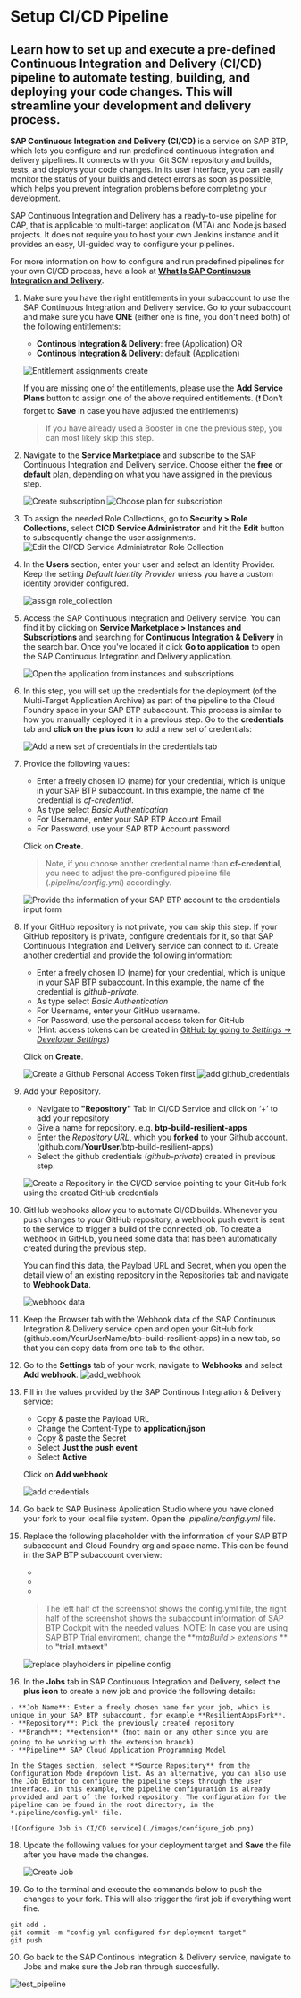 # Setup CI/CD Pipeline

Learn how to set up and execute a pre-defined Continuous Integration and Delivery (CI/CD) pipeline to automate testing, building, and deploying your code changes. This will streamline your development and delivery process.
--- 
**SAP Continuous Integration and Delivery (CI/CD)** is a service on SAP BTP, which lets you configure and run predefined continuous integration and delivery pipelines. It connects with your Git SCM repository and builds, tests, and deploys your code changes. In its user interface, you can easily monitor the status of your builds and detect errors as soon as possible, which helps you prevent integration problems before completing your development.

SAP Continuous Integration and Delivery has a ready-to-use pipeline for CAP, that is applicable to multi-target application (MTA) and Node.js based projects. It does not require you to host your own Jenkins instance and it provides an easy, UI-guided way to configure your pipelines.

For more information on how to configure and run predefined pipelines for your own CI/CD process, have a look at **[What Is SAP Continuous Integration and Delivery](https://help.sap.com/viewer/SAP-Cloud-Platform-Continuous-Integration-and-Delivery)**.

1. Make sure you have the right entitlements in your subaccount to use the SAP Continuous Integration and Delivery service. Go to your subaccount and make sure you have **ONE** (either one is fine, you don't need both) of the following entitlements: 

    - **Continous Integration & Delivery**: free (Application) OR
    - **Continous Integration & Delivery**: default (Application)

    ![Entitlement assignments create](./images/entitlements.png)

    If you are missing one of the entitlements, please use the **Add Service Plans** button to assign one of the above required entitlements. (❗️ Don't forget to **Save** in case you have adjusted the entitlements)

    > If you have already used a Booster in one the previous step, you can most likely skip this step. 

2. Navigate to the **Service Marketplace** and subscribe to the SAP Continuous Integration and Delivery service. Choose either the **free** or **default** plan, depending on what you have assigned in the previous step. 

    ![Create subscription](./images/create_subscription.png)
    ![Choose plan for subscription](./images/subscription_popup.png)

3. To assign the needed Role Collections, go to **Security > Role Collections**, select **CICD Service Administrator** and hit the **Edit** button to subsequently change the user assignments. 
    ![Edit the CI/CD Service Administrator Role Collection](./images/edit_cicd_admin.png)

4. In the **Users** section, enter your user and select an Identity Provider. Keep the setting *Default Identity Provider* unless you have a custom identity provider configured.

    ![assign role_collection](./images/add_user_rolecollection.png)

5. Access the SAP Continuous Integration and Delivery service. You can find it by clicking on **Service Marketplace > Instances and Subscriptions** and searching for **Continuous Integration & Delivery** in the search bar. Once you've located it click **Go to application** to open the SAP Continuous Integration and Delivery application. 

    ![Open the application from instances and subscriptions](./images/open_cicd_app.png)

6. In this step, you will set up the credentials for the deployment (of the Multi-Target Application Archive) as part of the pipeline to the Cloud Foundry space in your SAP BTP subaccount. This process is similar to how you manually deployed it in a previous step. Go to the **credentials** tab and **click on the plus icon** to add a new set of credentials:

    ![Add a new set of credentials in the credentials tab](./images/open_cicd_app.png)

7. Provide the following values: 
    - Enter a freely chosen ID (name) for your credential, which is unique in your SAP BTP subaccount. In this example, the name of the credential is *cf-credential*.
    - As type select *Basic Authentication* 
    - For Username, enter your SAP BTP Account Email
    - For Password, use your SAP BTP Account password
    
    Click on **Create**.

    >Note, if you choose another credential name than **cf-credential**, you need to adjust the pre-configured pipeline file (*.pipeline/config.yml*) accordingly.
    
    ![Provide the information of your SAP BTP account to the credentials input form](./images/cf-credential.png)

8.  If your GitHub repository is not private, you can skip this step. If your GitHub repository is private, configure credentials for it, so that SAP Continuous Integration and Delivery service can connect to it. Create another credential and provide the following information: 

    - Enter a freely chosen ID (name) for your credential, which is unique in your SAP BTP subaccount. In this example, the name of the credential is *github-private*.
    - As type select *Basic Authentication* 
    - For Username, enter your GitHub username.
    - For Password, use the personal access token for GitHub
    - (Hint: access tokens can be created in [GitHub by going to *Settings* -> *Developer Settings*](https://docs.github.com/en/github/authenticating-to-github/keeping-your-account-and-data-secure/creating-a-personal-access-token))
    
    Click on **Create**.

    ![Create a Github Personal Access Token first](./images/github_pat.png)
    ![add github_credentials](./images/github_credential.png)

9. Add your Repository.
   - Navigate to **"Repository"** Tab in CI/CD Service and click on ‘+’ to add your repository
   - Give a name for repository. e.g. **btp-build-resilient-apps** 
   - Enter the *Repository URL*, which you **forked** to your Github account. (github.com/**YourUser**/btp-build-resilient-apps)
   - Select the github credentials (*github-private*) created in previous step. 

   ![Create a Repository in the CI/CD service pointing to your GitHub fork using the created GitHub credentials](./images/create_repo.png)

10. GitHub webhooks allow you to automate CI/CD builds. Whenever you push changes to your GitHub repository, a webhook push event is sent to the service to trigger a build of the connected job. To create a webhook in GitHub, you need some data that has been automatically created during the previous step. 

    You can find this data, the Payload URL and Secret, when you open the detail view of an existing repository in the Repositories tab and navigate to **Webhook Data**.
   
    ![webhook data](./images/webhook_data.png)
   
11. Keep the Browser tab with the Webhook data of the SAP Continuous Integration & Delivery service open and open your GitHub fork (github.com/YourUserName/btp-build-resilient-apps) in a new tab, so that you can copy data from one tab to the other. 
    
12. Go to the **Settings** tab of your work, navigate to **Webhooks** and select **Add webhook**.
    ![add_webhook](./images/add_github_webhook.png)

13. Fill in the values provided by the SAP Continous Integration & Delivery service: 

    - Copy & paste the Payload URL
    - Change the Content-Type to **application/json**
    - Copy & paste the Secret
    - Select **Just the push event**
    - Select **Active**

    Click on **Add webhook**

    ![add credentials](./images/provide_payload.png)

15. Go back to SAP Business Application Studio where you have cloned your fork to your local file system. Open the *.pipeline/config.yml* file. 
16. Replace the following placeholder with the information of your SAP BTP subaccount and Cloud Foundry org and space name. This can be found in the SAP BTP subaccount overview: 
    - <cf-org>
    - <cf-space>
    - <cf-api>

    > The left half of the screenshot shows the config.yml file, the right half of the screenshot shows the subaccount information of SAP BTP Cockpit with the needed values.
    > NOTE: In case you are using SAP BTP Trial enviroment, change the **_mtaBuild > extensions_ ** to **"trial.mtaext"**

    ![replace playholders in pipeline config](./images/replace_cfvars.png)

17.  In the **Jobs** tab in SAP Continuous Integration and Delivery, select the **plus icon** to create a new job and provide the following details:

    - **Job Name**: Enter a freely chosen name for your job, which is unique in your SAP BTP subaccount, for example **ResilientAppsFork**.
    - **Repository**: Pick the previously created repository
    - **Branch**: **extension** (❗️not main or any other since you are going to be working with the extension branch)
    - **Pipeline** SAP Cloud Application Programming Model
     
    In the Stages section, select **Source Repository** from the Configuration Mode dropdown list. As an alternative, you can also use the Job Editor to configure the pipeline steps through the user interface. In this example, the pipeline configuration is already provided and part of the forked repository. The configuration for the pipeline can be found in the root directory, in the *.pipeline/config.yml* file.

    ![Configure Job in CI/CD service](./images/configure_job.png)

18. Update the following values for your deployment target and **Save** the file after you have made the changes.

    ![Create Job](./images/config-api-endpoint.png)

19. Go to the terminal and execute the commands below to push the changes to your fork. This will also trigger the first job if everything went fine. 

```shell
git add .
git commit -m "config.yml configured for deployment target"
git push
```

20. Go back to the SAP Continous Integration & Delivery service, navigate to Jobs and make sure the Job ran through succesfully. 

 ![test_pipeline](./images/cicd11.png)



